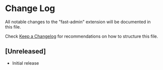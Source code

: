 # Change Log

All notable changes to the "fast-admin" extension will be documented in this file.

Check [Keep a Changelog](http://keepachangelog.com/) for recommendations on how to structure this file.

## [Unreleased]

- Initial release